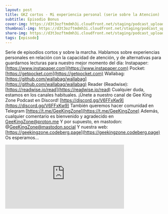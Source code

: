 ```yaml
---
layout: post
title: GKZ cortos - Mi experiencia personal (serie sobre la Atencion)
subtitle: Episodio Bonus
cover-img: https://d3t3ozftmdmh3i.cloudfront.net/staging/podcast_uploaded_episode/14743809/14743809-1691161341482-dab63ef60b881.jpg
thumbnail-img: https://d3t3ozftmdmh3i.cloudfront.net/staging/podcast_uploaded_episode/14743809/14743809-1691161341482-dab63ef60b881.jpg
share-img: https://d3t3ozftmdmh3i.cloudfront.net/staging/podcast_uploaded_episode/14743809/14743809-1691161341482-dab63ef60b881.jpg
tags: [episode]
---
```


Serie de episodios cortos y sobre la marcha.
Hablamos sobre experiencias personales en relación con la capacidad de atención, y de alternativas para guardarnos lecturas para nuestro mejor momento del día:
Instapaper: [https://www.instapaper.com](https://www.instapaper.com)
Pocket: [https://getpocket.com](https://getpocket.com)
Wallabag: [https://github.com/wallabag/wallabag](https://github.com/wallabag/wallabag)
Reader (Readwise): [https://readwise.io/read](https://readwise.io/read)
Cualquier duda, estamos en los canales habituales.
¡Únete a nuestro canal de Gee King Zone Podcast en Discord! [https://discord.gg/V6FFxKw9](https://discord.gg/V6FFxKw9)
También queremos hacer comunidad en Telegram [https://t.me/GeeKingZone](https://t.me/GeeKingZone)
Además, cualquier comentario es bienvenido y agradecido en GeeKingZone@proton.me
Y por supuesto, en mastodon: @GeeKingZone@mastodon.social
Y nuestra web: [https://geekingzone.codeberg.page](https://geekingzone.codeberg.page)
Os esperamos...
<iframe src='https://podcasters.spotify.com/pod/show/geekingzone/embed/episodes/GKZ-cortos---Mi-experiencia-personal-serie-sobre-la-Atencin-e1ulu9n' height='204px' width='380px' frameborder='0' scrolling='no'></iframe>